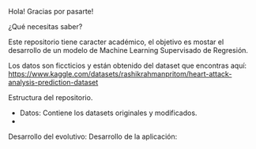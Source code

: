 Hola! Gracias por pasarte!

¿Qué necesitas saber?

Este repositorio tiene caracter académico, el objetivo es mostar el desarrollo de un modelo de Machine Learning Supervisado de Regresión.

Los datos son ficcticios y están obtenido del dataset que encontras aquí: https://www.kaggle.com/datasets/rashikrahmanpritom/heart-attack-analysis-prediction-dataset


Estructura del repositorio.
- Datos: Contiene los datasets originales y modificados.
- 

Desarrollo del evolutivo:
Desarrollo de la aplicación:
